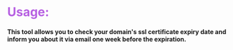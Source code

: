 <h1 style="color: #b761e2">Usage:</h1>
<h4>This tool allows you to check your domain's ssl certificate expiry date and inform you about it via email one week before the expiration.</h4>